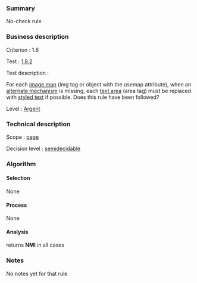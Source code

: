 ### Summary

No-check rule

### Business description

Criterion : 1.8

Test : [1.8.2](http://www.accessiweb.org/index.php/accessiweb-22-english-version.html#test-1-8-2)

Test description :

For each [image
map](http://www.braillenet.org/accessibilite/referentiel-aw21-en/glossaire.php#mImgReactive)
(img tag or object with the usemap attribute), when an [alternate
mechanism](http://www.braillenet.org/accessibilite/referentiel-aw21-en/glossaire.php#mMecaRempl)
is missing, each [text
area](http://www.braillenet.org/accessibilite/referentiel-aw21-en/glossaire.php#mZoneTexte)
(area tag) must be replaced with [styled
text](http://www.braillenet.org/accessibilite/referentiel-aw21-en/glossaire.php#mTexteStyle)
if possible. Does this rule have been followed?

Level : [Argent](/en/category/rules-design/accessiweb-11/level/argent)

### Technical description

Scope : [page](/en/category/rules-design/accessiweb-11/scope/page)

Decision level :
[semidecidable](/en/category/rules-design/accessiweb-11/decision-level/semidecidable)

### Algorithm

#### Selection

None

#### Process

None

#### Analysis

returns **NMI** in all cases

### Notes

No notes yet for that rule
